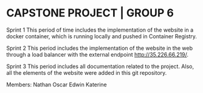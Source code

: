 # CAPSTONE PROJECT | GROUP 6

Sprint 1
This period of time includes the implementation of the website in a docker container, which is running locally and pushed in Container Registry.

Sprint 2
This period includes the implementation of the website in the web through a load balancer with the external endpoint http://35.226.66.219/. 

Sprint 3
This period includes all documentation related to the project. Also, all the elements of the website were added in this git repository.

Members:
Nathan
Oscar
Edwin
Katerine
